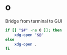 # o

Bridge from terminal to GUI

```bash
if [[ "$#" -ne 0 ]]; then
    xdg-open "$@"
else
    xdg-open .
fi
```
